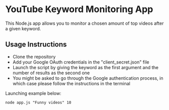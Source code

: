 # YouTube Keyword Monitoring App

This Node.js app allows you to monitor a chosen amount of top videos after a given keyword.

## Usage Instructions

- Clone the repository
- Add your Google OAuth credentials in the "client_secret.json" file
- Launch the script by giving the keyword as the first argument and the number of results as the second one
- You might be asked to go through the Google authentication process, in which case please follow the instructions in the terminal

Launching example below:

```
node app.js "Funny videos" 10
```